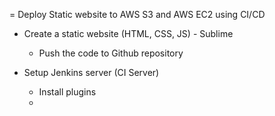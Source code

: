= Deploy Static website to AWS S3 and AWS EC2 using CI/CD 

* Create a static website (HTML, CSS, JS) - Sublime
  * Push the code to Github repository

* Setup Jenkins server (CI Server) 
  * Install plugins 
  * 
